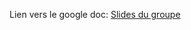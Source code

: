 Lien vers le google doc:
[Slides du groupe](https://docs.google.com/presentation/d/1E5leWqZDndDraSZlq8Y2DOHdtGOAyPscpYps_SJ0kBM/edit?usp=sharing)

